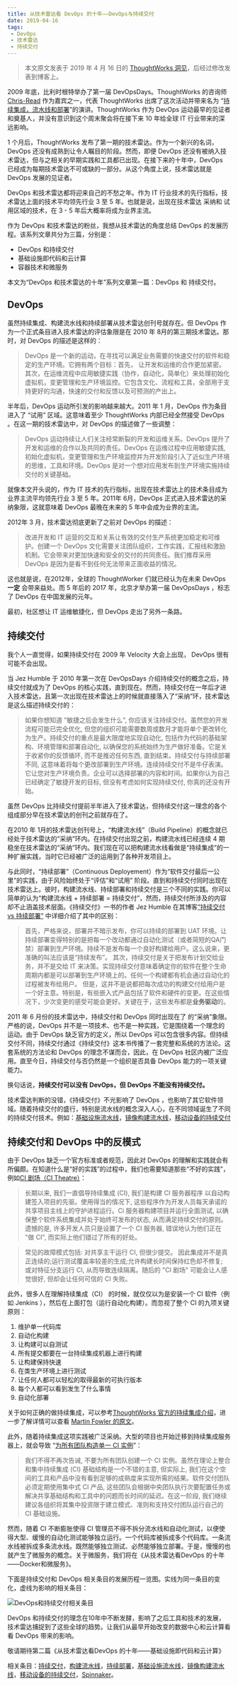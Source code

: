 ```yaml
---
title: 从技术雷达看 DevOps 的十年——DevOps与持续交付
date: 2019-04-16
tags: 
 - DevOps
 - 技术雷达
 - 持续交付
---
```


> 本文原文发表于 2019 年 4 月 16 日的 [ThoughtWorks 洞见](https://insights.thoughtworks.cn/devops-and-continuous-delivery/)，后经过修改发表到博客上。

2009 年底，比利时根特举办了第一届 DevOpsDays。ThoughtWorks 的咨询师[Chris-Read](https://blog.chris-read.net/) 作为嘉宾之一，代表 ThoughtWorks 出席了这次活动并带来名为 “[持续集成，流水线和部署](https://www.slideshare.net/ChristopherRead/continuous-integration-build-pipelines-and-continuous-deployment)”的演讲。ThoughtWorks 作为 DevOps 运动最早的见证者和奠基人，并没有意识到这个周末聚会将在接下来 10 年给全球 IT 行业带来的深远影响。

1 个月后，ThoughtWorks 发布了第一期的技术雷达。作为一个新兴的名词，DevOps 还没有成熟到让令人瞩目的阶段。然而，即便 DevOps 还没有被纳入技术雷达，但与之相关的早期实践和工具都已出现。在接下来的十年中，DevOps 已经成为每期技术雷达不可或缺的一部分。从这个角度上说，技术雷达就是 DevOps 发展的见证者。

DevOps 和技术雷达都将迎来自己的不愁之年。作为 IT 行业技术的先行指标，技术雷达上面的技术平均领先行业 3 至 5 年。也就是说，出现在技术雷达 采纳和 试用区域的技术，在 3 - 5 年后大概率将成为业界主流。

作为 DevOps 和技术雷达的粉丝，我想从技术雷达的角度总结 DevOps 的发展历程。该系列文章共分为三篇，分别是：

* DevOps 和持续交付
* 基础设施即代码和云计算
* 容器技术和微服务

本文为“DevOps 和技术雷达的十年”系列文章第一篇：DevOps 和 持续交付。

## DevOps

虽然持续集成、构建流水线和持续部署从技术雷达创刊号就存在。但 DevOps 作为一个正式条目进入技术雷达的评估象限是在 2010 年 8月的第三期技术雷达。那时，对 DevOps 的描述是这样的：

> DevOps 是一个新的运动，在寻找可以满足业务需要的快速交付的软件和稳定的生产环境。它拥有两个目标：首先， 让开发和运维的合作更加紧密。其次，在运维流程中应用敏捷实践（协作，自动化，简单化）来处理初始化虚拟机，变更管理和生产环境监控。它包含文化、流程和工具，全部用于支持更好的沟通，快速的交付和反馈以及可预测的产出上。

半年后，DevOps 运动所引发的影响越来越大。2011 年 1 月，DevOps 作为条目进入了 “试用” 区域。这意味着至少 ThoughtWorks 内部已经全然接受 DevOps 。在这一期的技术雷达中，对 DevOps 的描述做了一些调整：

> DevOps 运动持续让人们关注经常断裂的开发和运维关系。DevOps 提升了开发和运维的合作以及共同的责任。DevOps 在运维过程中应用敏捷实践, 初始化虚拟机，变更管理和生产环境监控并为开发阶段引入了近似生产环境的思维，工具和环境。DevOps 是对一个想对应用发布到生产环境实施持续交付的关键基础。

就像本文开头说的，作为 IT 技术的先行指标，出现在技术雷达上的技术条目成为业界主流平均领先行业 3 至 5 年。2011年 6月，DevOps 正式进入技术雷达的采纳象限，这就意味着 DevOps 最晚在未来的 5 年中会成为业界的主流。

2012年 3 月，技术雷达彻底更新了之前对 DevOps 的描述：

> 改进开发和 IT 运营的交互和关系让有效的交付生产系统更加稳定和可维护。创建一个 DevOps 文化需要关注团队组织，工作实践，汇报线和激励机制。它会带来对更加快速和安全的交付的共同责任。我们推荐采用 DevOps 是因为是看不到任何无法带来正面收益的情况。

这也就是说，在2012年，全球的 ThoughtWorker 们就已经认为在未来 DevOps **一定** 会带来益处。而 5 年后的 2017 年，北京才举办第一届 DevOpsDays ，标志了 DevOps 在中国发展的元年。

最初，社区想让 IT 运维敏捷化，但 DevOps 走出了另外一条路。

## 持续交付

我个人一直觉得，如果持续交付在 2009 年 Velocity 大会上出现， DevOps 很有可能不会出现。

当 Jez Humble 于 2010 年第一次在 DevOpsDays 介绍持续交付的概念之后，持续交付就成为了 DevOps 的核心实践，直到现在。然而，持续交付在一年后才进入技术雷达，且第一次出现在技术雷达上的时候就直接落入了“采纳”环，技术雷达是这么描述持续交付的：

> 如果你想知道 "敏捷之后会发生什么", 你应该关注持续交付。虽然您的开发流程可能已完全优化, 但您的组织可能需要数周或数月才能将单个更改转化为生产。持续交付的重点是最大限度地实现自动化, 包括作为代码的基础架构、环境管理和部署自动化, 以确保您的系统始终为生产做好准备。它是关于收紧你的反馈循环, 而不是推迟任何东西, 直到结束。持续交付与持续部署不同, 这意味着将每个更改部署到生产环境。连续持续交付不是牛仔表演。它让您对生产环境负责。企业可以选择部署的内容和时间。如果你认为自己已经确定了敏捷开发的目标, 但没有考虑如何实现持续交付, 你真的还没有开始。

虽然 DevOps 比持续交付提前半年进入了技术雷达，但持续交付这一理念的各个组成部分早在技术雷达的创刊之前就存在了。

在2010 年 1月的技术雷达创刊号上，“构建流水线”（Build Pipeline）的概念就已经处于技术雷达的“采纳”环内。在持续交付出现之前，构建流水线已经连续 4 期稳坐在技术雷达的“采纳”环内。我们现在可以把构建流水线看做是“持续集成”的一种扩展实践，当时它已经被广泛的运用到了各种开发项目上。

与此同时，“持续部署”（Continuous Deployement）作为“软件交付最后一公里”的实践，由于风险始终处于“评估”和“试用” 阶段。直到和持续交付同时出现在技术雷达上。彼时，构建流水线、持续部署和持续交付是三个不同的实践。你可以简单的认为“构建流水线 + 持续部署 = 持续交付”，然而，持续交付所涉及的内容却不止涵盖技术层面。《持续交付》一书的作者 Jez Humble 在其博客[“持续交付 vs 持续部署”](https://continuousdelivery.com/2010/08/continuous-delivery-vs-continuous-deployment/) 中详细介绍了其中的区别：

> 首先，严格来说，部署并不暗示发布，你可以持续的部署到 UAT 环境。让持续部署变得特别的是把每一个改动都通过自动化测试（或者简短的QA门禁）部署到生产环境。持续不是发布每一个良好构建给用户。这么说来，更准确的叫法应该是“持续发布”。
> 其次，持续交付是关于把发布计划交给业务，并不是交给 IT 来决策。实现持续交付意味着确定你的软件在整个生命周期内都是可以部署到生产环境上的。任何一个构建都有机会通过自动化的过程被发布给用户。
> 但是，这并不是说都把每次成功的构建交付给用户是一个好主意。特别是，有些嵌入式产品包括了软件和硬件的变更。在这些情况下，少次变更的感受可能会更好。关键在于，这些发布都是**业务驱动**的。

2011 年 6 月份的技术雷达中，持续交付和 DevOps 同时出现在了 的“采纳”象限。严格的说，DevOps 并不是一项技术、也不是一种实践，它是围绕着一个理念的运动。由于 DevOps 缺乏官方的定义，所以 DevOps 可以包含很多内容。但持续交付不同，持续交付通过《持续交付》这本书传播了一套完整和系统的方法论。这套系统的方法论和 DevOps 的理念不谋而合，因此，在 DevOps 社区内被广泛应用。直至今日，持续交付与否仍然是一个组织是否具备 DevOps 能力的一项关键能力。

换句话说，**持续交付可以没有 DevOps，但 DevOps 不能没有持续交付。**

技术雷达判断的没错，《持续交付》不光影响了 DevOps ，也影响了其它软件领域。随着持续交付的盛行，特别是流水线的概念深入人心，在不同领域诞生了不同的持续交付技术。例如：[基础设施流水线](https://www.thoughtworks.com/radar/techniques/pipelines-for-infrastructure-as-code)，[镜像构建流水线](https://www.thoughtworks.com/radar/techniques/machine-image-pipelines)，[移动设备的持续交付](https://www.thoughtworks.com/radar/techniques/continuous-delivery-for-mobile-devices)

## 持续交付和 DevOps 中的反模式

由于 DevOps 缺乏一个官方标准或者规范，因此对 DevOps 的理解和实践就会有所偏颇。在知道什么是“好的实践”的过程中，我们也需要知道那些“不好的实践”，例如[CI 剧场（CI Theatre）](https://www.thoughtworks.com/radar/techniques/ci-theatre)：

>长期以来, 我们一直倡导持续集成 (CI), 我们是构建 CI 服务器程序 以自动构建签入项目的先驱。使用得当的情况下, 这些程序作为开发人员每天承诺的共享项目主线上的守护进程运行。Ci 服务器构建项目并运行全面测试, 以确保整个软件系统集成并处于始终可发布的状态, 从而满足持续交付的原则。遗憾的是, 许多开发人员只是设置了一个 CI 服务器, 错误地认为他们正在 "做 CI", 而实际上他们错过了所有的好处。

>常见的故障模式包括: 对共享主干运行 CI, 但很少提交。 因此集成并不是真正连续的;运行测试覆盖率较差的生成;允许构建长时间保持红色却不修复; 或对特征分支运行 CI, 从而导致连续隔离。随后的 "CI 剧场" 可能会让人感觉很好, 但却会让任何可信的 CI 失败。

此外，很多人在理解持续集成（CI） 的时候，就仅仅以为是安装一个 CI 软件（例如 Jenkins ），然后在上面打包（运行自动化构建）。而忽视了整个 CI 的九项关键原则：

1. 维护单一代码库
2. 自动化构建
3. 让构建可以自测试
4. 所有提交都要在一台持续集成机器上进行构建
5. 让构建保持快速
6. 在类生产环境上进行测试
7. 让任何人都可以轻松的取得最新的可执行版本
8. 每个人都可以看到发生了什么事情
9. 自动化部署

关于如何正确的做持续集成，可以参考[ThoughtWorks 官方的持续集成介绍](https://www.thoughtworks.com/continuous-integration)，进一步了解详情可以查看 [Martin Fowler 的原文](https://martinfowler.com/articles/continuousIntegration.html)。

此外，随着持续集成这项实践被广泛采纳。大型的项目也开始迁移到持续集成服务器上，就会导致 “[为所有团队构造单一 CI 实例](https://www.thoughtworks.com/radar/techniques/a-single-ci-instance-for-all-teams)”：

>我们不得不再次告诫, 不要为所有团队创建一个 CI 实例。虽然在理论上整合和集中持续集成 (CI) 基础结构是一个不错的主意, 但实际上, 我们在这个空间的工具和产品中没有看到足够的成熟度来实现所需的结果。软件交付团队必须定期使用集中式 CI 产品, 这些团队会根据中央团队执行次要配置任务或解决共享基础结构和工具中的问题而长时间的延迟。在这一阶段, 我们继续建议各组织将其集中投资限于建立模式、准则和支持交付团队运行自己的 CI 基础设施。

然而，随着 CI 不断膨胀使得 CI 管理员不得不拆分流水线和自动化测试，以便使得大型、缓慢的自动化测试能够独立运行。一个代码库被拆成多个代码库。一条流水线被拆成多条流水线。既然能够独立测试、必然能够独立部署。于是，慢慢的也就产生了微服务的概念。关于微服务，我们将在《从技术雷达看DevOps 的十年——Docker和微服务》。

下面是持续交付和 DevOps 相关条目的发展历程一览图。实线为同一条目的变化，虚线为影响的相关条目：

![DevOps和持续交付相关条目](/img/blog/20190416/techradar-devops-and-cd.png)

DevOps 和持续交付的理念在10年中不断发酵，影响了之后工具和技术的发展，技术雷达捕捉到了这些全球的趋势。让我们从最早开始改变的数据中心和云计算看看 DevOps 带来的影响。

敬请期待第二篇《从技术雷达看DevOps 的十年——基础设施即代码和云计算》

相关条目：[持续交付](https://www.thoughtworks.com/radar/techniques/continuous-delivery-cd)，[构建流水线](https://www.thoughtworks.com/radar/techniques/build-pipelines)，[持续部署](https://www.thoughtworks.com/radar/techniques/continuous-deployment)，[基础设施流水线](https://www.thoughtworks.com/radar/techniques/pipelines-for-infrastructure-as-code)，[镜像构建流水线](https://www.thoughtworks.com/radar/techniques/machine-image-pipelines)，[移动设备的持续交付](https://www.thoughtworks.com/radar/techniques/continuous-delivery-for-mobile-devices)，[Spinnaker](https://www.thoughtworks.com/radar/tools/spinnaker)。
